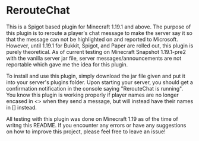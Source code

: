 # RerouteChat
This is a Spigot based plugin for Minecraft 1.19.1 and above. The purpose of this plugin is to reroute a player's chat message to make the server say it so that the message can not be highlighted on and reported to Microsoft. However, until 1.19.1 for Bukkit, Spigot, and Paper are rolled out, this plugin is purely theoretical. As of current testing on Minecraft Snapshot 1.19.1-pre2 with the vanilla server jar file, server messages/announcements are not reportable which gave me the idea for this plugin.

To install and use this plugin, simply download the jar file given and put it into your server's plugins folder. Upon starting your server, you should get a confirmation notification in the console saying "RerouteChat is running". You know this plugin is working properly if player names are no longer encased in <> when they send a message, but will instead have their names in [] instead.

All testing with this plugin was done on Minecraft 1.19 as of the time of writng this README.
If you encounter any errors or have any suggestions on how to improve this project, please feel free to leave an issue!
